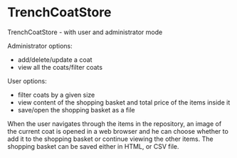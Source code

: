 # TrenchCoatStore
TrenchCoatStore - with user and administrator mode

Administrator options:
- add/delete/update a coat
- view all the coats/filter coats

User options:
- filter coats by a given size
- view content of the shopping basket and total price of the items inside it
- save/open the shopping basket as a file

When the user navigates through the items in the repository, an image of the current coat is opened in a web browser and he can choose whether to add it to the shopping basket or continue viewing the other items.
The shopping basket can be saved either in HTML, or CSV file.

